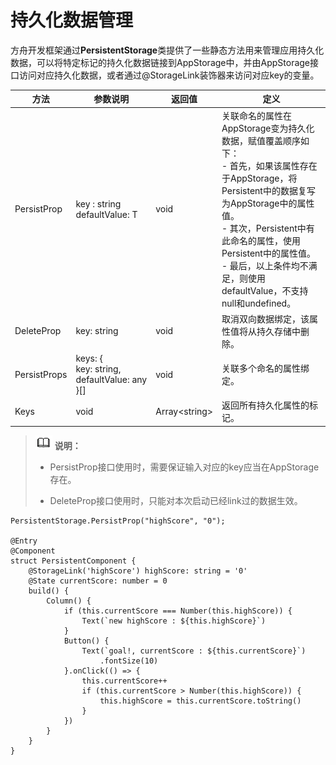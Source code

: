 # 持久化数据管理

方舟开发框架通过**PersistentStorage**类提供了一些静态方法用来管理应用持久化数据，可以将特定标记的持久化数据链接到AppStorage中，并由AppStorage接口访问对应持久化数据，或者通过@StorageLink装饰器来访问对应key的变量。


| 方法 | 参数说明 | 返回值 | 定义 | 
| -------- | -------- | -------- | -------- |
| PersistProp | key&nbsp;:&nbsp;string<br/>defaultValue:&nbsp;T | void | 关联命名的属性在AppStorage变为持久化数据，赋值覆盖顺序如下：<br/>-&nbsp;首先，如果该属性存在于AppStorage，将Persistent中的数据复写为AppStorage中的属性值。<br/>-&nbsp;其次，Persistent中有此命名的属性，使用Persistent中的属性值。<br/>-&nbsp;最后，以上条件均不满足，则使用defaultValue，不支持null和undefined。 | 
| DeleteProp | key:&nbsp;string | void | 取消双向数据绑定，该属性值将从持久存储中删除。 | 
| PersistProps | keys:&nbsp;{<br/>key:&nbsp;string,<br/>defaultValue:&nbsp;any<br/>}[] | void | 关联多个命名的属性绑定。 | 
| Keys | void | Array&lt;string&gt; | 返回所有持久化属性的标记。 | 


> ![icon-note.gif](public_sys-resources/icon-note.gif) **说明：**
> - PersistProp接口使用时，需要保证输入对应的key应当在AppStorage存在。
> 
> - DeleteProp接口使用时，只能对本次启动已经link过的数据生效。


```
PersistentStorage.PersistProp("highScore", "0");

@Entry
@Component
struct PersistentComponent {
    @StorageLink('highScore') highScore: string = '0'
    @State currentScore: number = 0
    build() {
        Column() {
            if (this.currentScore === Number(this.highScore)) {
                Text(`new highScore : ${this.highScore}`)
            }
            Button() {
                Text(`goal!, currentScore : ${this.currentScore}`)
                    .fontSize(10)
            }.onClick(() => {
                this.currentScore++
                if (this.currentScore > Number(this.highScore)) {
                    this.highScore = this.currentScore.toString()
                }
            })
        }
    }
}
```
